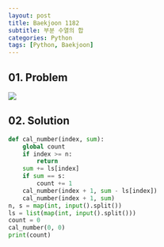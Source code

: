 ```yaml
---
layout: post
title: Baekjoon 1182
subtitle: 부분 수열의 합
categories: Python
tags: [Python, Baekjoon]
---
```


## 01. Problem

<img src="https://github.com/WoojinJeonkr/WoojinJeonkr.github.io/blob/main/assets/images/post_image/baekjoon_1182.png?raw=true">

## 02. Solution

```Python
def cal_number(index, sum):
    global count
    if index >= n:
        return
    sum += ls[index]
    if sum == s:
        count += 1
    cal_number(index + 1, sum - ls[index])
    cal_number(index + 1, sum)
n, s = map(int, input().split())
ls = list(map(int, input().split()))
count = 0
cal_number(0, 0)
print(count)
```
